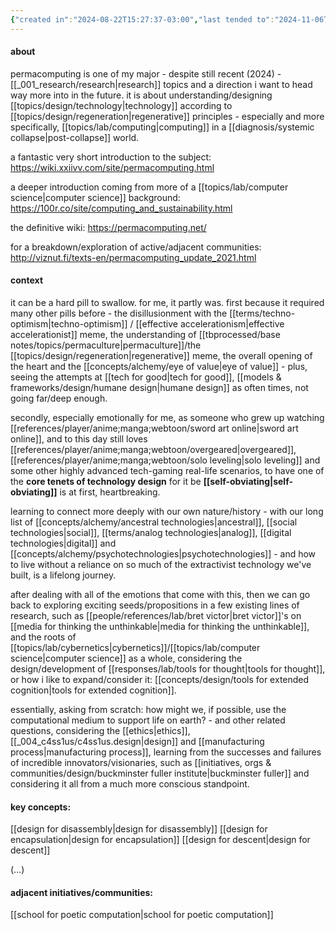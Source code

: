 ```yaml
---
{"created in":"2024-08-22T15:27:37-03:00","last tended to":"2024-11-06T18:52:19-03:00","tags":["concept","regen","technology","design","cybernetics","research","🌱","lab","response"],"relevancescore":96,"dg-publish":true,"notestage":["🌱"],"created":"2024-08-22T15:27:37.000-03:00","updated":"2025-06-12T14:31:13.840-03:00","readinesslevel":"30%","permalink":"/responses/lab/permacomputing/","dgPassFrontmatter":true}
---
```


#### about

permacomputing is one of my major - despite still recent (2024) - [[_001_research/research\|research]] topics and a direction i want to head way more into in the future. it is about understanding/designing [[topics/design/technology\|technology]] according to [[topics/design/regeneration\|regenerative]] principles - especially and more specifically, [[topics/lab/computing\|computing]] in a [[diagnosis/systemic collapse\|post-collapse]] world.

a fantastic very short introduction to the subject: https://wiki.xxiivv.com/site/permacomputing.html

a deeper introduction coming from more of a [[topics/lab/computer science\|computer science]] background: https://100r.co/site/computing_and_sustainability.html

the definitive wiki: https://permacomputing.net/

for a breakdown/exploration of active/adjacent communities: http://viznut.fi/texts-en/permacomputing_update_2021.html

#### context

it can be a hard pill to swallow. for me, it partly was. first because it required many other pills before - the disillusionment with the [[terms/techno-optimism\|techno-optimism]] / [[effective accelerationism\|effective accelerationist]] meme, the understanding of [[tbprocessed/base notes/topics/permaculture\|permaculture]]/the [[topics/design/regeneration\|regenerative]] meme, the overall opening of the heart and the [[concepts/alchemy/eye of value\|eye of value]] - plus, seeing the attempts at [[tech for good\|tech for good]], [[models & frameworks/design/humane design\|humane design]] as often times, not going far/deep enough.

secondly, especially emotionally for me, as someone who grew up watching [[references/player/anime;manga;webtoon/sword art online\|sword art online]], and to this day still loves [[references/player/anime;manga;webtoon/overgeared\|overgeared]], [[references/player/anime;manga;webtoon/solo leveling\|solo leveling]] and some other highly advanced tech-gaming real-life scenarios, to have one of the **core tenets of technology design** for it be **[[self-obviating\|self-obviating]]** is at first, heartbreaking.

learning to connect more deeply with our own nature/history - with our long list of [[concepts/alchemy/ancestral technologies\|ancestral]], [[social technologies\|social]], [[terms/analog technologies\|analog]], [[digital technologies\|digital]] and [[concepts/alchemy/psychotechnologies\|psychotechnologies]] - and how to live without a reliance on so much of the extractivist technology we've built, is a lifelong journey.

after dealing with all of the emotions that come with this, then we can go back to exploring exciting seeds/propositions in a few existing lines of research, such as [[people/references/lab/bret victor\|bret victor]]'s on [[media for thinking the unthinkable\|media for thinking the unthinkable]], and the roots of [[topics/lab/cybernetics\|cybernetics]]/[[topics/lab/computer science\|computer science]] as a whole, considering the design/development of [[responses/lab/tools for thought\|tools for thought]], or how i like to expand/consider it: [[concepts/design/tools for extended cognition\|tools for extended cognition]].

essentially, asking from scratch: how might we, if possible, use the computational medium to support life on earth? - and other related questions, considering the [[ethics\|ethics]], [[_004_c4ss1us/c4ss1us.design\|design]] and [[manufacturing process\|manufacturing process]], learning from the successes and failures of incredible innovators/visionaries, such as [[initiatives, orgs & communities/design/buckminster fuller institute\|buckminster fuller]] and considering it all from a much more conscious standpoint.

#### key concepts:

[[design for disassembly\|design for disassembly]]
[[design for encapsulation\|design for encapsulation]]
[[design for descent\|design for descent]]

(...)

#### adjacent initiatives/communities:

[[school for poetic computation\|school for poetic computation]]